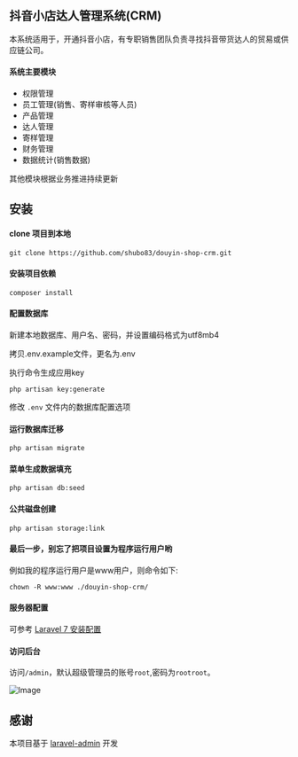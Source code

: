 ## 抖音小店达人管理系统(CRM)

本系统适用于，开通抖音小店，有专职销售团队负责寻找抖音带货达人的贸易或供应链公司。

#### 系统主要模块

* 权限管理
* 员工管理(销售、寄样审核等人员)
* 产品管理
* 达人管理
* 寄样管理
* 财务管理
* 数据统计(销售数据)

其他模块根据业务推进持续更新


## 安装
#### clone 项目到本地
```
git clone https://github.com/shubo83/douyin-shop-crm.git
```

#### 安装项目依赖
```
composer install
```

#### 配置数据库


新建本地数据库、用户名、密码，并设置编码格式为utf8mb4

拷贝.env.example文件，更名为.env

执行命令生成应用key

```
php artisan key:generate
```

修改 `.env` 文件内的数据库配置选项

#### 运行数据库迁移
```
php artisan migrate
``` 
#### 菜单生成数据填充
```
php artisan db:seed
``` 
#### 公共磁盘创建
```
php artisan storage:link
``` 

#### 最后一步，别忘了把项目设置为程序运行用户哟

例如我的程序运行用户是www用户，则命令如下:  
```
chown -R www:www ./douyin-shop-crm/
``` 

#### 服务器配置
可参考 [Laravel 7 安装配置](https://learnku.com/docs/laravel/7.x/installation/7447)

#### 访问后台
访问`/admin`，默认超级管理员的账号`root`,密码为`rootroot`。

![Image](https://raw.githubusercontent.com/shubo83/douyin-shop-crm/main/public/static/admin/images/screenshot1.png)

## 感谢
本项目基于 [laravel-admin](git@github.com:yuxingfei/laravel-admin.git) 开发
